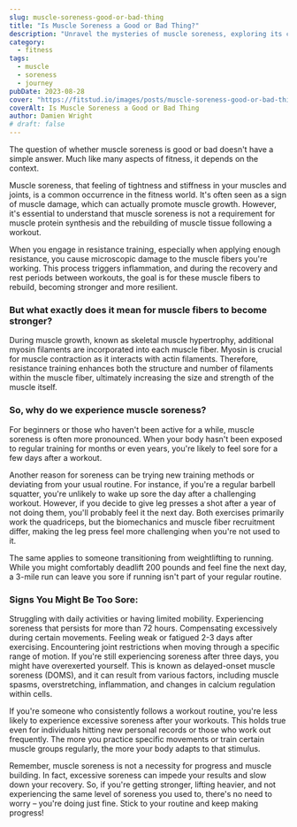 ```yaml
---
slug: muscle-soreness-good-or-bad-thing
title: "Is Muscle Soreness a Good or Bad Thing?"
description: "Unravel the mysteries of muscle soreness, exploring its causes, effects, and its role in our fitness journey."
category:
  - fitness
tags:
  - muscle
  - soreness
  - journey
pubDate: 2023-08-28
cover: "https://fitstud.io/images/posts/muscle-soreness-good-or-bad-thing.webp"
coverAlt: Is Muscle Soreness a Good or Bad Thing
author: Damien Wright
# draft: false
---
```


The question of whether muscle soreness is good or bad doesn't have a simple answer. Much like many aspects of fitness, it depends on the context.

Muscle soreness, that feeling of tightness and stiffness in your muscles and joints, is a common occurrence in the fitness world. It's often seen as a sign of muscle damage, which can actually promote muscle growth. However, it's essential to understand that muscle soreness is not a requirement for muscle protein synthesis and the rebuilding of muscle tissue following a workout.

When you engage in resistance training, especially when applying enough resistance, you cause microscopic damage to the muscle fibers you're working. This process triggers inflammation, and during the recovery and rest periods between workouts, the goal is for these muscle fibers to rebuild, becoming stronger and more resilient.

### But what exactly does it mean for muscle fibers to become stronger?

During muscle growth, known as skeletal muscle hypertrophy, additional myosin filaments are incorporated into each muscle fiber. Myosin is crucial for muscle contraction as it interacts with actin filaments. Therefore, resistance training enhances both the structure and number of filaments within the muscle fiber, ultimately increasing the size and strength of the muscle itself.

### So, why do we experience muscle soreness?

For beginners or those who haven't been active for a while, muscle soreness is often more pronounced. When your body hasn't been exposed to regular training for months or even years, you're likely to feel sore for a few days after a workout.

Another reason for soreness can be trying new training methods or deviating from your usual routine. For instance, if you're a regular barbell squatter, you're unlikely to wake up sore the day after a challenging workout. However, if you decide to give leg presses a shot after a year of not doing them, you'll probably feel it the next day. Both exercises primarily work the quadriceps, but the biomechanics and muscle fiber recruitment differ, making the leg press feel more challenging when you're not used to it.

The same applies to someone transitioning from weightlifting to running. While you might comfortably deadlift 200 pounds and feel fine the next day, a 3-mile run can leave you sore if running isn't part of your regular routine.

### Signs You Might Be Too Sore:

Struggling with daily activities or having limited mobility.
Experiencing soreness that persists for more than 72 hours.
Compensating excessively during certain movements.
Feeling weak or fatigued 2-3 days after exercising.
Encountering joint restrictions when moving through a specific range of motion.
If you're still experiencing soreness after three days, you might have overexerted yourself. This is known as delayed-onset muscle soreness (DOMS), and it can result from various factors, including muscle spasms, overstretching, inflammation, and changes in calcium regulation within cells.

If you're someone who consistently follows a workout routine, you're less likely to experience excessive soreness after your workouts. This holds true even for individuals hitting new personal records or those who work out frequently. The more you practice specific movements or train certain muscle groups regularly, the more your body adapts to that stimulus.

Remember, muscle soreness is not a necessity for progress and muscle building. In fact, excessive soreness can impede your results and slow down your recovery. So, if you're getting stronger, lifting heavier, and not experiencing the same level of soreness you used to, there's no need to worry – you're doing just fine. Stick to your routine and keep making progress!

